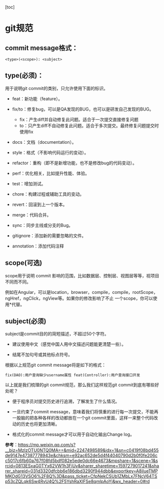 [toc]

# git规范

## **commit message格式**：

```
<type>(<scope>): <subject>
```



## **type(必须)**：

用于说明git commit的类别，只允许使用下面的标识。



- feat：新功能（feature）。

- fix/to：修复bug，可以是QA发现的BUG，也可以是研发自己发现的BUG。
  - fix：产生diff并自动修复此问题。适合于一次提交直接修复问题
  - to：只产生diff不自动修复此问题。适合于多次提交。最终修复问题提交时使用fix

- docs：文档（documentation）。

- style：格式（不影响代码运行的变动）。

- refactor：重构（即不是新增功能，也不是修改bug的代码变动）。

- perf：优化相关，比如提升性能、体验。

- test：增加测试。

- chore：构建过程或辅助工具的变动。

- revert：回滚到上一个版本。

- merge：代码合并。

- sync：同步主线或分支的Bug。
- gitignore：添加新的需要忽略的文件。
- annotation：添加代码注释



## **scope(可选)**

scope用于说明 commit 影响的范围，比如数据层、控制层、视图层等等，视项目不同而不同。



例如在Angular，可以是location，browser，compile，compile，rootScope， ngHref，ngClick，ngView等。如果你的修改影响了不止 一个scope，你可以使用*代替。



## **subject(必须)**

subject是commit目的的简短描述，不超过50个字符。

- 建议使用中文（感觉中国人用中文描述问题能更清楚一些）。

- 结尾不加句号或其他标点符号。

  

根据以上规范git commit message将是如下的格式：

```
fix(DAO):用户查询缺少username属性 feat(Controller):用户查询接口开发
```



以上就是我们梳理的git commit规范，那么我们这样规范git commit到底有哪些好处呢？

- 便于程序员对提交历史进行追溯，了解发生了什么情况。

- 一旦约束了commit message，意味着我们将慎重的进行每一次提交，不能再一股脑的把各种各样的改动都放在一个git commit里面，这样一来整个代码改动的历史也将更加清晰。

- 格式化的commit message才可以用于自动化输出Change log。

**参考**：https://mp.weixin.qq.com/s?__biz=MzIzOTU0NTQ0MA==&mid=2247498589&idx=1&sn=c0419f08bd455de9147e47387778943e&chksm=e92ac652de5d4f44040790d2b0f0fe206cc5017c6fb60a767f08fd5bdf082e5ede0dc66e4673&mpshare=1&scene=1&srcid=0813ESxaG0TYx62VW1h3FiUv&sharer_sharetime=1597279017241&sharer_shareid=031d3320dfcbb6e186dbd3290f944dbb&exportkey=A8ilueTMPMKOdG13VSO6%2F8Q%3D&pass_ticket=CfpNekCSUb1ZMbLx7FNcV64TSp53cZQLqk6Sw4RvU4Q%2F5YshRaXlFSe8qmlpAoYj&wx_header=0#rd